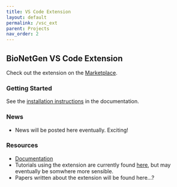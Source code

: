 ```yaml
---
title: VS Code Extension
layout: default
permalink: /vsc_ext
parent: Projects
nav_order: 2
---
```


## BioNetGen VS Code Extension
Check out the extension on the [Marketplace](https://marketplace.visualstudio.com/items?itemName=als251.bngl).

### Getting Started
See the [installation instructions](https://bng-vscode-extension.readthedocs.io/en/latest/install.html) in the documentation.

### News
 * News will be posted here eventually. Exciting!

### Resources
 * [Documentation](https://bng-vscode-extension.readthedocs.io/en/latest/)
 * Tutorials using the extension are currently found [here](https://github.com/ZarifehHeidariRarani/BioNetGen-Tutorial), but may eventually be somwhere more sensible.
 * Papers written about the extension will be found here...?
